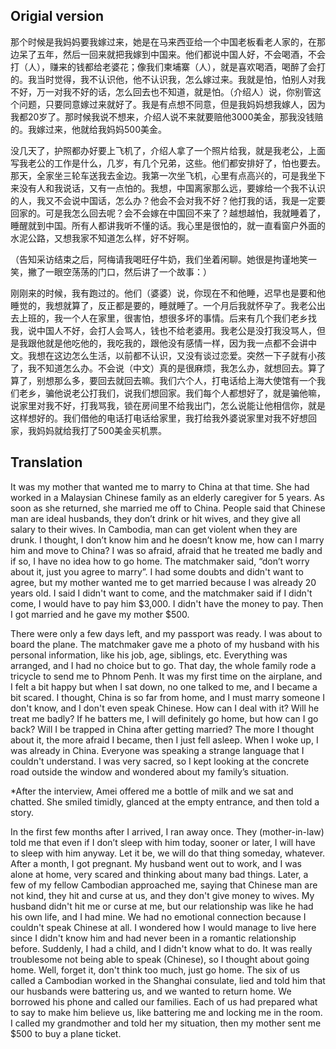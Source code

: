 ## Origial version

那个时候是我妈妈要我嫁过来，她是在马来西亚给一个中国老板看老人家的，在那边呆了五年，然后一回来就把我嫁到中国来。他们都说中国人好，不会喝酒，不会打（人），赚来的钱都给老婆花；像我们柬埔寨（人），就是喜欢喝酒，喝醉了会打的。我当时觉得，我不认识他，他不认识我，怎么嫁过来。我就是怕，怕别人对我不好，万一对我不好的话，怎么回去也不知道，就是怕。（介绍人）说，你别管这个问题，只要同意嫁过来就好了。我是有点想不同意，但是我妈妈想我嫁人，因为我都20岁了。那时候我说不想来，介绍人说不来就要赔他3000美金，那我没钱赔的。我嫁过来，他就给我妈妈500美金。

没几天了，护照都办好要上飞机了，介绍人拿了一个照片给我，就是我老公，上面写我老公的工作是什么，几岁，有几个兄弟，这些。他们都安排好了，怕也要去。那天，全家坐三轮车送我去金边。我第一次坐飞机，心里有点高兴的，可是我坐下来没有人和我说话，又有一点怕的。我想，中国离家那么远，要嫁给一个我不认识的人，我又不会说中国话，怎么办？他会不会对我不好？他打我的话，我是一定要回家的。可是我怎么回去呢？会不会嫁在中国回不来了？越想越怕，我就睡着了，睡醒就到中国。所有人都讲我听不懂的话。我心里是很怕的，就一直看窗户外面的水泥公路，又想我家不知道怎么样，好不好啊。

（告知采访结束之后，阿梅请我喝旺仔牛奶，我们坐着闲聊。她很是拘谨地笑一笑，撇了一眼空荡荡的门口，然后讲了一个故事：）

刚刚来的时候，我有跑过的。他们（婆婆）说，你现在不和他睡，迟早也是要和他睡觉的，我想就算了，反正都是要的，睡就睡了。一个月后我就怀孕了。我老公出去上班的，我一个人在家里，很害怕，想很多坏的事情。后来有几个我们老乡找我，说中国人不好，会打人会骂人，钱也不给老婆用。我老公是没打我没骂人，但是我跟他就是他吃他的，我吃我的，跟他没有感情一样，因为我一点都不会讲中文。我想在这边怎么生活，以前都不认识，又没有谈过恋爱。突然一下子就有小孩了，我不知道怎么办。不会说（中文）真的是很麻烦，我怎么办，就想回去。算了算了，别想那么多，要回去就回去嘛。我们六个人，打电话给上海大使馆有一个我们老乡，骗他说老公打我们，说我们想回家。我们每个人都想好了，就是骗他嘛，说家里对我不好，打我骂我，锁在房间里不给我出门，怎么说能让他相信你，就是这样想好的。我们借他的电话打电话给家里，我打给我外婆说家里对我不好想回家，我妈妈就给我打了500美金买机票。

## Translation

It was my mother that wanted me to marry to China at that time. She had worked in a Malaysian Chinese family as an elderly caregiver for 5 years. As soon as she returned, she married me off to China. People said that Chinese man are ideal husbands, they don’t drink or hit wives, and they give all salary to their wives. In Cambodia, man can get violent when they are drunk. I thought, I don’t know him and he doesn’t know me, how can I marry him and move to China? I was so afraid, afraid that he treated me badly and if so, I have no idea how to go home. The matchmaker said, “don’t worry about it, just you agree to marry”. I had some doubts and didn't want to agree, but my mother wanted me to get married because I was already 20 years old. I said I didn't want to come, and the matchmaker said if I didn't come, I would have to pay him $3,000. I didn't have the money to pay. Then I got married and he gave my mother $500.

There were only a few days left, and my passport was ready. I was about to board the plane. The matchmaker gave me a photo of my husband with his personal information, like his job, age, siblings, etc. Everything was arranged, and I had no choice but to go. That day, the whole family rode a tricycle to send me to Phnom Penh. It was my first time on the airplane, and I felt a bit happy but when I sat down, no one talked to me, and I became a bit scared. I thought, China is so far from home, and I must marry someone I don't know, and I don't even speak Chinese. How can I deal with it? Will he treat me badly? If he batters me, I will definitely go home, but how can I go back? Will I be trapped in China after getting married? The more I thought about it, the more afraid I became, then I just fell asleep. When I woke up, I was already in China. Everyone was speaking a strange language that I couldn't understand. I was very sacred, so I kept looking at the concrete road outside the window and wondered about my family’s situation.

*After the interview, Amei offered me a bottle of milk and we sat and chatted. She smiled timidly, glanced at the empty entrance, and then told a story.
	
In the first few months after I arrived, I ran away once. They (mother-in-law) told me that even if I don’t sleep with him today, sooner or later, I will have to sleep with him anyway. Let it be, we will do that thing someday, whatever. After a month, I got pregnant. My husband went out to work, and I was alone at home, very scared and thinking about many bad things. Later, a few of my fellow Cambodian approached me, saying that Chinese man are not kind, they hit and curse at us, and they don't give money to wives. My husband didn't hit me or curse at me, but our relationship was like he had his own life, and I had mine. We had no emotional connection because I couldn't speak Chinese at all. I wondered how I would manage to live here since I didn't know him and had never been in a romantic relationship before. Suddenly, I had a child, and I didn't know what to do. It was really troublesome not being able to speak (Chinese), so I thought about going home. Well, forget it, don't think too much, just go home. The six of us called a Cambodian worked in the Shanghai consulate, lied and told him that our husbands were battering us, and we wanted to return home. We borrowed his phone and called our families. Each of us had prepared what to say to make him believe us, like battering me and locking me in the room. I called my grandmother and told her my situation, then my mother sent me $500 to buy a plane ticket.
